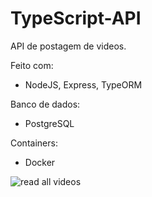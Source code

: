 # TypeScript-API
API de postagem de videos. 

Feito com:
  - NodeJS, Express, TypeORM

Banco de dados:
  - PostgreSQL

Containers:
  - Docker

![read all videos](https://user-images.githubusercontent.com/99225813/179417644-e3ffd454-5f7f-493f-9f96-092b03ae50e2.png)


